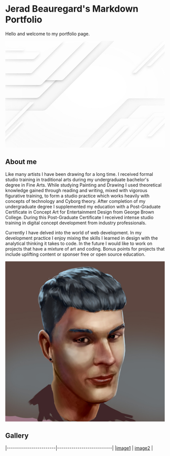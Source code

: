 # Jerad Beauregard's Markdown Portfolio #

Hello and welcome to my portfolio page.

![abstract](./images/paper-style-white-monochrome-background_23-2149023490.jpg)

## About me ##

Like many artists I have been drawing for a long time. I received formal studio training in
traditional arts during my undergraduate bachelor's degree in Fine Arts. While studying Painting
and Drawing I used theoretical knowledge gained through reading and writing, mixed with
vigorous figurative training, to form a studio practice which works heavily with concepts of
technology and Cyborg theory. After completion of my undergraduate degree I supplemented
my education with a Post-Graduate Certificate in Concept Art for Entertainment Design from
George Brown College. During this Post-Graduate Certificate I received intense studio training
in digital concept development from industry professionals.


Currently I have delved into the world of web development. In my development practice I enjoy mixing the 
skills I learned in design with the analytical thinking it takes to code. In the future I would like to work on
projects that have a mixture of art and coding. Bonus points for projects that include uplifting content or sponser
free or open source education.

![portrait](./images/jerx-beauregard-self-portrait-icon.jpg)

## Gallery ##

|------------------------|---------------------------|
|[image1](./images/jerx-beauregard-goblin-self-jan-final-piece-flat.jpg) | [image2](./images/jerx-beauregard-shaman-woman-portrait-edit.jpg) |

